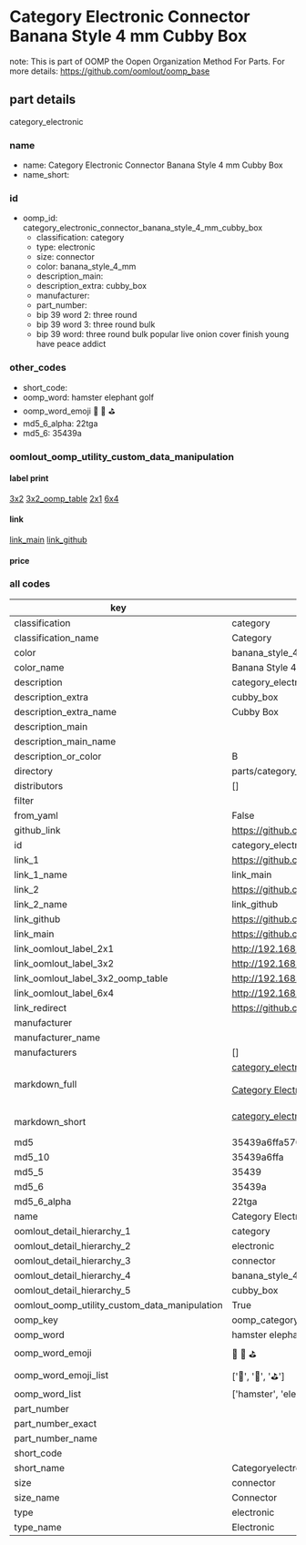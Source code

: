 # Category Electronic Connector Banana Style 4 mm Cubby Box  

note: This is part of OOMP the Oopen Organization Method For Parts. For more details: https://github.com/oomlout/oomp_base

##  part details
  



category_electronic



### name
* name: Category Electronic Connector Banana Style 4 mm Cubby Box
* name_short: 
### id
* oomp_id: category_electronic_connector_banana_style_4_mm_cubby_box
  * classification: category
  * type: electronic
  * size: connector
  * color: banana_style_4_mm
  * description_main: 
  * description_extra: cubby_box
  * manufacturer: 
  * part_number: 
  * bip 39 word 2: three round
  * bip 39 word 3: three round bulk
  * bip 39 word: three round bulk popular live onion cover finish young have peace addict

### other_codes
* short_code: 
* oomp_word: hamster elephant golf
* oomp_word_emoji :hamster: :elephant: :golf:
* md5_6_alpha: 22tga
* md5_6: 35439a






### oomlout_oomp_utility_custom_data_manipulation
#### label print
[3x2](http://192.168.1.245:1112/?label=oomp%2022tga)
[3x2_oomp_table](http://192.168.1.108:1112/?label=oomp%2022tga)
[2x1](http://192.168.1.242:1112/?label=oomp%2022tga)
[6x4](http://192.168.1.55:1112/?label=oomp%2022tga)    

#### link

[link_main](https://github.com/oomlout/oomlout_oomp_version_1_messy/tree/main/parts/category_electronic_connector_banana_style_4_mm_cubby_box) [link_github](https://github.com/oomlout/oomlout_oomp_version_1_messy/tree/main/parts/category_electronic_connector_banana_style_4_mm_cubby_box)                             

#### price







### all codes 
| key | value |  
| --- | --- |  
| classification | category |  
| classification_name | Category |  
| color | banana_style_4_mm |  
| color_name | Banana Style 4 mm |  
| description | category_electronic |  
| description_extra | cubby_box |  
| description_extra_name | Cubby Box |  
| description_main |  |  
| description_main_name |  |  
| description_or_color | B  |  
| directory | parts/category_electronic_connector_banana_style_4_mm_cubby_box |  
| distributors | [] |  
| filter |  |  
| from_yaml | False |  
| github_link | https://github.com/oomlout/oomlout_oomp_part_src/tree/main/parts/category_electronic_connector_banana_style_4_mm_cubby_box |  
| id | category_electronic_connector_banana_style_4_mm_cubby_box |  
| link_1 | https://github.com/oomlout/oomlout_oomp_version_1_messy/tree/main/parts/category_electronic_connector_banana_style_4_mm_cubby_box |  
| link_1_name | link_main |  
| link_2 | https://github.com/oomlout/oomlout_oomp_version_1_messy/tree/main/parts/category_electronic_connector_banana_style_4_mm_cubby_box |  
| link_2_name | link_github |  
| link_github | https://github.com/oomlout/oomlout_oomp_version_1_messy/tree/main/parts/category_electronic_connector_banana_style_4_mm_cubby_box |  
| link_main | https://github.com/oomlout/oomlout_oomp_version_1_messy/tree/main/parts/category_electronic_connector_banana_style_4_mm_cubby_box |  
| link_oomlout_label_2x1 | http://192.168.1.242:1112/?label=oomp%2022tga |  
| link_oomlout_label_3x2 | http://192.168.1.245:1112/?label=oomp%2022tga |  
| link_oomlout_label_3x2_oomp_table | http://192.168.1.108:1112/?label=oomp%2022tga |  
| link_oomlout_label_6x4 | http://192.168.1.55:1112/?label=oomp%2022tga |  
| link_redirect | https://github.com/oomlout/oomlout_oomp_version_1_messy/tree/main/parts/category_electronic_connector_banana_style_4_mm_cubby_box |  
| manufacturer |  |  
| manufacturer_name |  |  
| manufacturers | [] |  
| markdown_full | [category_electronic_connector_banana_style_4_mm_cubby_box](none)<br>[](none)<br>[Category Electronic Connector Banana Style 4 Mm Cubby Box](none)<br><br> |  
| markdown_short | [category_electronic_connector_banana_style_4_mm_cubby_box](none)<br><br> |  
| md5 | 35439a6ffa5706326b415a823c2f1f08 |  
| md5_10 | 35439a6ffa |  
| md5_5 | 35439 |  
| md5_6 | 35439a |  
| md5_6_alpha | 22tga |  
| name | Category Electronic Connector Banana Style 4 mm Cubby Box |  
| oomlout_detail_hierarchy_1 | category |  
| oomlout_detail_hierarchy_2 | electronic |  
| oomlout_detail_hierarchy_3 | connector |  
| oomlout_detail_hierarchy_4 | banana_style_4_mm |  
| oomlout_detail_hierarchy_5 | cubby_box |  
| oomlout_oomp_utility_custom_data_manipulation | True |  
| oomp_key | oomp_category_electronic_connector_banana_style_4_mm_cubby_box |  
| oomp_word | hamster elephant golf |  
| oomp_word_emoji | :hamster: :elephant: :golf: |  
| oomp_word_emoji_list | [':hamster:', ':elephant:', ':golf:'] |  
| oomp_word_list | ['hamster', 'elephant', 'golf'] |  
| part_number |  |  
| part_number_exact |  |  
| part_number_name |  |  
| short_code |  |  
| short_name | Categoryelectronic |  
| size | connector |  
| size_name | Connector |  
| type | electronic |  
| type_name | Electronic |  
